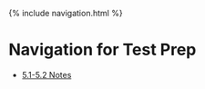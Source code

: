 {% include navigation.html %}


# Navigation for Test Prep

- [5.1-5.2 Notes](https://ad1616.github.io/ADtri3python/prepStuff/5notes12)
